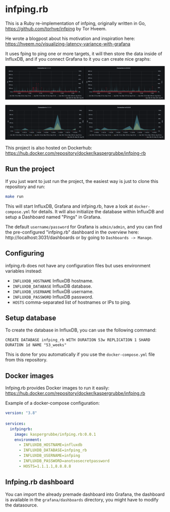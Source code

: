 # infping.rb

This is a Ruby re-implementation of infping, originally written in Go, https://github.com/torhve/infping by Tor Hveem.

He wrote a blogpost about his motivation and inspiration here: https://hveem.no/visualizing-latency-variance-with-grafana

It uses fping to ping one or more targets, it will then store the data inside of InfluxDB, and if you connect Grafana to it you can create nice graphs:

![hourly](images/screenshot01.png)

![minutely](images/screenshot02.png)

This project is also hosted on Dockerhub: https://hub.docker.com/repository/docker/kaspergrubbe/infping-rb

## Run the project

If you just want to just run the project, the easiest way is just to clone this repository and run:

```bash
make run
```

This will start InfluxDB, Grafana and infping.rb, have a look at `docker-compose.yml` for details. It will also initialize the database within InfluxDB and setup a Dashboard named "Pings" in Grafana.

The default `username/password` for Grafana is `admin/admin`, and you can find the pre-configured "infping.rb" dashboard in the overview here: http://localhost:3031/dashboards or by going to `Dashboards -> Manage`.

## Configuring

infping.rb does not have any configuration files but uses environment variables instead:

- `INFLUXDB_HOSTNAME` InfluxDB hostname.
- `INFLUXDB_DATABASE` InfluxDB database.
- `INFLUXDB_USERNAME` InfluxDB username.
- `INFLUXDB_PASSWORD` InfluxDB password.
- `HOSTS` comma-separated list of hostnames or IPs to ping.

## Setup database

To create the database in InfluxDB, you can use the following command:

```iql
CREATE DATABASE infping_rb WITH DURATION 53w REPLICATION 1 SHARD DURATION 1d NAME "53_weeks"
```

This is done for you automatically if you use the `docker-compose.yml` file from this repository.

## Docker images

Infping.rb provides Docker images to run it easily: https://hub.docker.com/repository/docker/kaspergrubbe/infping.rb

Example of a docker-compose configuration:

```yaml
version: "3.8"

services:
  infpingrb:
    image: kaspergrubbe/infping.rb:0.0.1
    environment:
      - INFLUXDB_HOSTNAME=influxdb
      - INFLUXDB_DATABASE=infping_rb
      - INFLUXDB_USERNAME=infping
      - INFLUXDB_PASSWORD=anotsosecretpassword
      - HOSTS=1.1.1.1,8.8.8.8
```

## Infping.rb dashboard

You can import the already premade dashboard into Grafana, the dashboard is available in the `grafana/dashboards` directory, you might have to modify the datasource.
